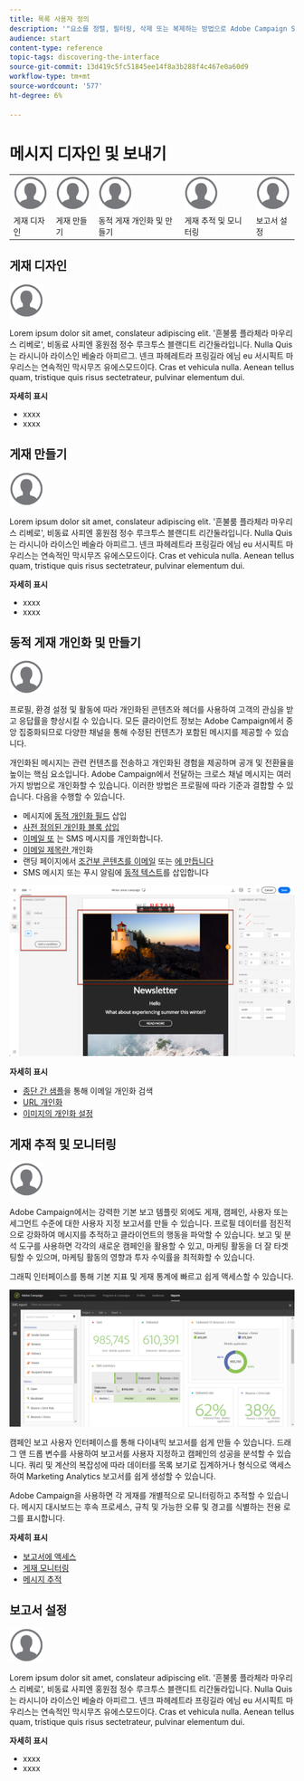 ```yaml
---
title: 목록 사용자 정의
description: '"요소를 정렬, 필터링, 삭제 또는 복제하는 방법으로 Adobe Campaign Standard에서 목록 화면에서 디스플레이를 사용자 지정하고 조치를 수행하는 방법을 알아봅니다. 화면에 하나 또는 여러 개의 지정된 리소스의 요소가 표시됩니다."'
audience: start
content-type: reference
topic-tags: discovering-the-interface
source-git-commit: 13d419c5fc51845ee14f8a3b288f4c467e0a60d9
workflow-type: tm+mt
source-wordcount: '577'
ht-degree: 6%

---
```



# 메시지 디자인 및 보내기

<table>
<tr>
    <td valign="top">
        <a href="../../start/using/work-with-audiences.md"><img width="60px" alt="조건" src="assets/icon_profile.svg"/></a>
    </td>
    <td valign="top">
        <a href="../../api/using/creating-a-service.md"><img width="60px" alt="조건" src="assets/icon_profile.svg"/></a>
    </td>
    <td valign="top">
        <a href="../../api/using/interacting-with-custom-resources.md"><img width="60px" alt="조건" src="assets/icon_profile.svg"/></a>
    </td>
    <td valign="top">
        <a href="../../api/using/interacting-with-marketing-history.md"><img width="60px" alt="조건" src="assets/icon_profile.svg"/></a>
    </td>
    <td valign="top">
        <a href="../../api/using/interacting-with-marketing-history.md"><img width="60px" alt="조건" src="assets/icon_profile.svg"/></a>
    </td>
</tr>
<tr>
<td>게재 디자인</td>
<td>게재 만들기</td>
<td>동적 게재 개인화 및 만들기</td>
<td>게재 추적 및 모니터링</td>
<td>보고서 설정</td>
</tr>
</table>

## 게재 디자인

<img width="60px" alt="조건" src="assets/icon_profile.svg"/>

Lorem ipsum dolor sit amet, conslateur adipiscing elit. &#39;흔불룸 플라체라 마우리스 리베로&#39;, 비동료 사피엔 홍원점 정수 루크투스 블랜디트 리간둘라입니다. Nulla Quis는 라시니아 라이스인 베술라 아피르그. 넨크 파헤레트라 프링길라 에님 eu 서시픽트 마우리스는 연속적인 막시무즈 유에스모드이다. Cras et vehicula nulla. Aenean tellus quam, tristique quis risus sectetrateur, pulvinar elementum dui.

**자세히 표시**

* xxxx
* xxxx

## 게재 만들기

<img width="60px" alt="조건" src="assets/icon_profile.svg"/>

Lorem ipsum dolor sit amet, conslateur adipiscing elit. &#39;흔불룸 플라체라 마우리스 리베로&#39;, 비동료 사피엔 홍원점 정수 루크투스 블랜디트 리간둘라입니다. Nulla Quis는 라시니아 라이스인 베술라 아피르그. 넨크 파헤레트라 프링길라 에님 eu 서시픽트 마우리스는 연속적인 막시무즈 유에스모드이다. Cras et vehicula nulla. Aenean tellus quam, tristique quis risus sectetrateur, pulvinar elementum dui.

**자세히 표시**

* xxxx
* xxxx

## 동적 게재 개인화 및 만들기

<img width="60px" alt="조건" src="assets/icon_profile.svg"/>

프로필, 환경 설정 및 활동에 따라 개인화된 콘텐츠와 헤더를 사용하여 고객의 관심을 받고 응답률을 향상시킬 수 있습니다. 모든 클라이언트 정보는 Adobe Campaign에서 중앙 집중화되므로 다양한 채널을 통해 수정된 컨텐츠가 포함된 메시지를 제공할 수 있습니다.

개인화된 메시지는 관련 컨텐츠를 전송하고 개인화된 경험을 제공하며 공개 및 전환율을 높이는 핵심 요소입니다. Adobe Campaign에서 전달하는 크로스 채널 메시지는 여러 가지 방법으로 개인화할 수 있습니다. 이러한 방법은 프로필에 따라 기준과 결합할 수 있습니다. 다음을 수행할 수 있습니다.

* 메시지에 [동적 개인화 필드](../../designing/using/personalization.md#inserting-a-personalization-field) 삽입
* [사전 정의된 개인화 블록 삽입](../../designing/using/personalization.md#adding-a-content-block)
* [이메일 또](../../designing/using/subject-line.md) 는 SMS 메시지를 개인화합니다.
* [이메일 제목란 ](../../designing/using/subject-line.md) 개인화
* 랜딩 페이지에서 [조건부 콘텐츠를 이메일](../../designing/using/personalization.md#defining-dynamic-content-in-an-email) 또는 [에 만듭니다](../../channels/using/designing-a-landing-page.md#defining-dynamic-content-in-a-landing-page)
* SMS 메시지 또는 푸시 알림에 [동적 텍스트](../../channels/using/defining-dynamic-text.md)를 삽입합니다

![](assets/delivery_content_43.png)

**자세히 표시**

* [종단 간 샘플](../../designing/using/personalization.md#example-email-personalization)을 통해 이메일 개인화 검색
* [URL 개인화](../../designing/using/personalization.md#personalizing-urls)
* [이미지의 개인화 설정](../../designing/using/personalization.md#personalizing-an-image-source)

## 게재 추적 및 모니터링

<img width="60px" alt="조건" src="assets/icon_profile.svg"/>

Adobe Campaign에서는 강력한 기본 보고 템플릿 외에도 게재, 캠페인, 사용자 또는 세그먼트 수준에 대한 사용자 지정 보고서를 만들 수 있습니다. 프로필 데이터를 점진적으로 강화하여 메시지를 추적하고 클라이언트의 행동을 파악할 수 있습니다. 보고 및 분석 도구를 사용하면 각각의 새로운 캠페인을 활용할 수 있고, 마케팅 활동을 더 잘 타겟팅할 수 있으며, 마케팅 활동의 영향과 투자 수익률을 최적화할 수 있습니다.

그래픽 인터페이스를 통해 기본 지표 및 게재 통계에 빠르고 쉽게 액세스할 수 있습니다.

![](assets/dynamic_report_intro.png)

캠페인 보고 사용자 인터페이스를 통해 다이내믹 보고서를 쉽게 만들 수 있습니다. 드래그 앤 드롭 변수를 사용하여 보고서를 사용자 지정하고 캠페인의 성공을 분석할 수 있습니다. 쿼리 및 계산의 복잡성에 따라 데이터를 목록 보기로 집계하거나 형식으로 액세스하여 Marketing Analytics 보고서를 쉽게 생성할 수 있습니다.

Adobe Campaign을 사용하면 각 게재를 개별적으로 모니터링하고 추적할 수 있습니다. 메시지 대시보드는 후속 프로세스, 규칙 및 가능한 오류 및 경고를 식별하는 전용 로그를 표시합니다.


**자세히 표시**

* [보고서에 액세스](../../reporting/using/about-dynamic-reports.md)
* [게재 모니터링](../../sending/using/monitoring-a-delivery.md)
* [메시지 추적](../../sending/using/tracking-messages.md)

## 보고서 설정

<img width="60px" alt="조건" src="assets/icon_profile.svg"/>

Lorem ipsum dolor sit amet, conslateur adipiscing elit. &#39;흔불룸 플라체라 마우리스 리베로&#39;, 비동료 사피엔 홍원점 정수 루크투스 블랜디트 리간둘라입니다. Nulla Quis는 라시니아 라이스인 베술라 아피르그. 넨크 파헤레트라 프링길라 에님 eu 서시픽트 마우리스는 연속적인 막시무즈 유에스모드이다. Cras et vehicula nulla. Aenean tellus quam, tristique quis risus sectetrateur, pulvinar elementum dui.

**자세히 표시**

* xxxx
* xxxx
